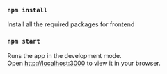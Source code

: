 ### `npm install`

Install all the required packages for frontend

### `npm start`

Runs the app in the development mode.\
Open [http://localhost:3000](http://localhost:3000) to view it in your browser.
